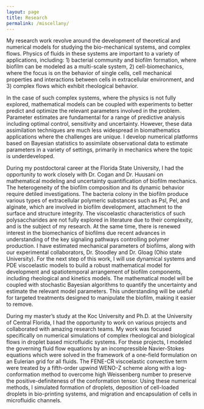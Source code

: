 ```yaml
---
layout: page
title: Research
permalink: /miscellany/
---
```


<!-- MathJax -->
<script defer type="text/javascript" id="MathJax-script" src="https://cdn.jsdelivr.net/npm/mathjax@3.1.2/es5/tex-mml-chtml.js"></script>
<script defer src="https://polyfill.io/v3/polyfill.min.js?features=es6"></script>

My research work revolve around the development of theoretical and numerical models for studying the bio-mechanical systems, and complex flows. Physics of fluids in these systems are important to a variety of applications, including: 1) bacterial community and biofilm formation, where biofilm can be modeled as a multi-scale system, 2) cell-biomechanics, where the focus is on the behavior of single cells, cell mechanical properties and interactions between cells in extracellular environment, and 3) complex flows which exhibit rheological behavior.

In the case of such complex systems, where the physics is not fully explored, mathematical models can be coupled with experiments to better predict and optimize the relevant parameters involved in the problem. Parameter estimates are fundamental for a range of predictive analysis including optimal control, sensitivity and uncertainty. However, these data assimilation techniques are much less widespread in biomathematics applications where the challenges are unique. I develop numerical platforms based on Bayesian statistics to assimilate observational data to estimate parameters in a variety of settings, primarily in mechanics where the topic is underdeveloped.

During my postdoctoral career at the Florida State University, I had the opportunity to work closely with Dr. Cogan and Dr. Huusani on mathematical modeling and uncertainty quantification of biofilm mechanics. The heterogeneity of the biofilm composition and its dynamic behavior require detiled investigations. The bacteria colony in the biofilm produce various types of extracellular polymeric substances such as Psl, Pel, and alginate, which are involved in biofilm development, attachment to the surface and structure integrity. The viscoelastic characteristics of such polysaccharides are not fully explored in literature due to their complexity, and is the subject of my research. At the same time, there is renewed interest in the biomechanics of biofilms due recent advances in understanding of the key signaling pathways controlling polymer production. I have estimated mechanical parameters of biofilms, along with our experimental collaborators, Dr. Stoodley and Dr. Gloag (Ohio state University). For the next step of this work, I will use dynamical systems and PDE viscoelastic models to build a robust mathematical model for development and spatiotemporal arrangement of biofilm components, including rheological and kinetics models. The mathematical model will be coupled with stochastic Bayesian algorithms to quantify the uncertainty and estimate  the relevant model parameters. This understanding will be useful for targeted treatments designed to manipulate the biofilm, making it easier to remove.


During my master’s study at the Koc University and Ph.D. at the University of Central Florida, I had the opportunity to work on various projects and collaborated with amazing research teams. My work was focused specifically on numerical simulations of complex rheological and biological flows in droplet based microfluidic systems. For these projects, I modeled the governing fluid flow equations by an incompressible Navier-Stokes equations which were solved in the framework of a one-field formulation on an Eulerian grid for all fluids. The FENE-CR viscoelastic convective term were treated by a fifth-order upwind WENO-Z scheme along with a log-conformation method to overcome high Weissenberg number to preserve the positive-definiteness of the conformation tensor. Using these numerical methods, I simulated formation of droplets, deposition of cell-loaded droplets in bio-printing systems, and migration and encapsulation of cells in microfluidic channels. 

